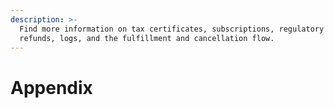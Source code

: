 ```yaml
---
description: >-
  Find more information on tax certificates, subscriptions, regulatory fees,
  refunds, logs, and the fulfillment and cancellation flow.
---
```


# Appendix

